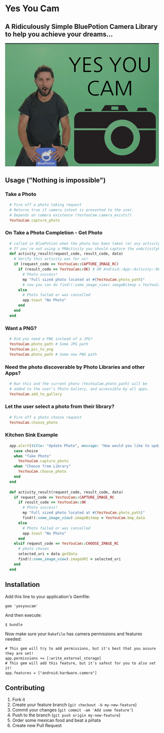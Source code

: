 # Yes You Cam
## A **Ridiculous**ly Simple BluePotion Camera Library to help you achieve your dreams...
![Don't Shia Way](_art/yyc.png)

## Usage ("Nothing is impossible")

### Take a Photo

```ruby
  # Fire off a photo taking request
  # Returns true if camera intent is presented to the user.
  # Depends on camera existence (YesYouCam.camera_exists?)
  YesYouCam.capture_photo
```

### On Take a Photo Completion - Get Photo
```ruby
  # called in BluePotion when the photo has been taken (or any activity is completed actually)
  # If you're not using a PMActivity you should capture the onActivityResult method.
  def activity_result(request_code, result_code, data)
    # Verify this activity was for us!
    if (request_code == YesYouCam::CAPTURE_IMAGE_RC)
      if (result_code == YesYouCam::OK) # OR Android::App::Activity::RESULT_OK
        # Photo success!
        mp "Full sized photo located at #{YesYouCam.photo_path}"
        # now you can do find!(:some_image_view).imageBitmap = YesYouCam.bmp_data
      else
        # Photo failed or was cancelled
        app.toast "No Photo"
      end
    end
  end
```

### Want a PNG?
```ruby
  # Did you need a PNG instead of a JPG?
  YesYouCam.photo_path # Some JPG path
  YesYouCam.pic_to_png
  YesYouCam.photo_path # Some new PNG path
```

### Need the photo discoverable by Photo Libraries and other Apps?
```ruby
  # Run this and the current photo (YesYouCam.photo_path) will be
  # added to the user's Photo Gallery, and accessible by all apps.
  YesYouCam.add_to_gallery
```

### Let the user select a photo from their library?
```ruby
  # Fire off a photo choose request
  YesYouCam.choose_photo
```

### Kitchen Sink Example
```ruby
  app.alert(title: "Update Photo", message: "How would you like to update your photo?", positive_button: "Take Photo", negative_button: "Choose from Library") do |choice|
    case choice
    when "Take Photo"
      YesYouCam.capture_photo
    when "Choose from Library"
      YesYouCam.choose_photo
    end
  end

  def activity_result(request_code, result_code, data)
    if request_code == YesYouCam::CAPTURE_IMAGE_RC
      if result_code == YesYouCam::OK
        # Photo success!
        mp "Full sized photo located at #{YesYouCam.photo_path}"
        find!(:some_image_view).imageBitmap = YesYouCam.bmp_data
      else
        # Photo failed or was cancelled
        app.toast "No Photo"
      end
    elsif request_code == YesYouCam::CHOOSE_IMAGE_RC
      # photo chosen
      selected_uri = data.getData
      find!(:some_image_view).imageURI = selected_uri
    end
  end
```

## Installation

Add this line to your application's Gemfile:

    gem 'yesyoucam'

And then execute:

    $ bundle

Now make sure your `Rakefile` has camera permissions and features needed:

    # This gem will try to add permissions, but it's best that you assure they are set!
    app.permissions += [:write_external_storage]
    # This gem will add this feature, but it's safest for you to also set it!
    app.features = ["android.hardware.camera"]


## Contributing

1. Fork it
2. Create your feature branch (`git checkout -b my-new-feature`)
3. Commit your changes (`git commit -am 'Add some feature'`)
4. Push to the branch (`git push origin my-new-feature`)
5. Order some mexican food and beat a piñata
6. Create new Pull Request

